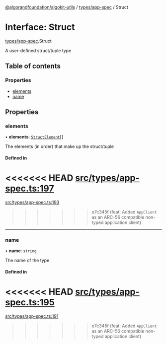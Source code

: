 [@algorandfoundation/algokit-utils](../README.md) / [types/app-spec](../modules/types_app_spec.md) / Struct

# Interface: Struct

[types/app-spec](../modules/types_app_spec.md).Struct

A user-defined struct/tuple type

## Table of contents

### Properties

- [elements](types_app_spec.Struct.md#elements)
- [name](types_app_spec.Struct.md#name)

## Properties

### elements

• **elements**: [`StructElement`](../modules/types_app_spec.md#structelement)[]

The elements (in order) that make up the struct/tuple

#### Defined in

<<<<<<< HEAD
[src/types/app-spec.ts:197](https://github.com/algorandfoundation/algokit-utils-ts/blob/main/src/types/app-spec.ts#L197)
=======
[src/types/app-spec.ts:193](https://github.com/algorandfoundation/algokit-utils-ts/blob/main/src/types/app-spec.ts#L193)
>>>>>>> e7c345f (feat: Added `AppClient` as an ARC-56 compatible non-typed application client)

___

### name

• **name**: `string`

The name of the type

#### Defined in

<<<<<<< HEAD
[src/types/app-spec.ts:195](https://github.com/algorandfoundation/algokit-utils-ts/blob/main/src/types/app-spec.ts#L195)
=======
[src/types/app-spec.ts:191](https://github.com/algorandfoundation/algokit-utils-ts/blob/main/src/types/app-spec.ts#L191)
>>>>>>> e7c345f (feat: Added `AppClient` as an ARC-56 compatible non-typed application client)
